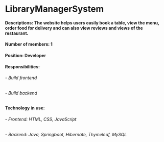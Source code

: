 # LibraryManagerSystem
<h4>Descriptions: The website helps users easily book a table, view the menu, order food for delivery and can also view reviews and views of the restaurant.</h4>
<h4>Number of members: 1</h4>
<h4>Position: Developer</h4>
<h4>Responsibilities:</h4>
      <h6>- Build frontend</h6>
      <h6>- Build backend</h6>
<h4>Technology in use:</h4>
      <h6>- Frontend: HTML, CSS, JavaScript</h6>
      <h6>- Backend: Java, Springboot, Hibernate, Thymeleaf, MySQL</h6>
